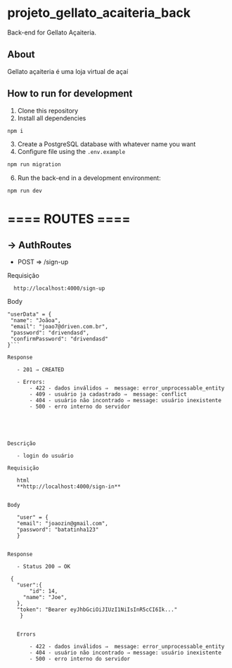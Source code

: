 # projeto_gellato_acaiteria_back

Back-end for Gellato Açaiteria.

## About

Gellato açaiteria é uma loja virtual de açaí

## How to run for development

1. Clone this repository
2. Install all dependencies

```bash
npm i
```

3. Create a PostgreSQL database with whatever name you want
4. Configure file using the `.env.example` 

```bash
npm run migration
```

6. Run the back-end in a development environment:

```bash
npm run dev
```




# ==== ROUTES ====


## ->  AuthRoutes

 - POST ⇒ /sign-up

Requisição 
    
      http://localhost:4000/sign-up
      
  Body 
    
  
 ```
 "userData" = {
  "name": "Joãoa",
  "email": "joao7@driven.com.br",
  "password": "drivendasd",
  "confirmPassword": "drivendasd"
}```
      
 Response
 
    - 201 ⇒ CREATED
    
    - Errors: 
        - 422 - dados inválidos ⇒  message: error_unprocessable_entity
        - 409 - usuário ja cadastrado ⇒  message: conflict
        - 404 - usuário não incontrado ⇒ message: usuário inexistente
        - 500 - erro interno do servidor
      
      
      
      
      
 Descrição
   
    - login do usuário
    
Requisição
    
    html
    **http://localhost:4000/sign-in**
   
    
Body
    
    "user" = {
    "email": "joaozin@gmail.com",
    "password": "batatinha123"
    }
  
    
Response

    - Status 200 ⇒ OK
    
  {
    "user":{
    	"id": 14,
      "name": "Joe",
    },
    "token": "Bearer eyJhbGciOiJIUzI1NiIsInR5cCI6Ik..."
     }
  
    
    Errors
    
        - 422 - dados inválidos ⇒  message: error_unprocessable_entity
        - 404 - usuário não incontrado ⇒ message: usuário inexistente
        - 500 - erro interno do servidor
      
      
